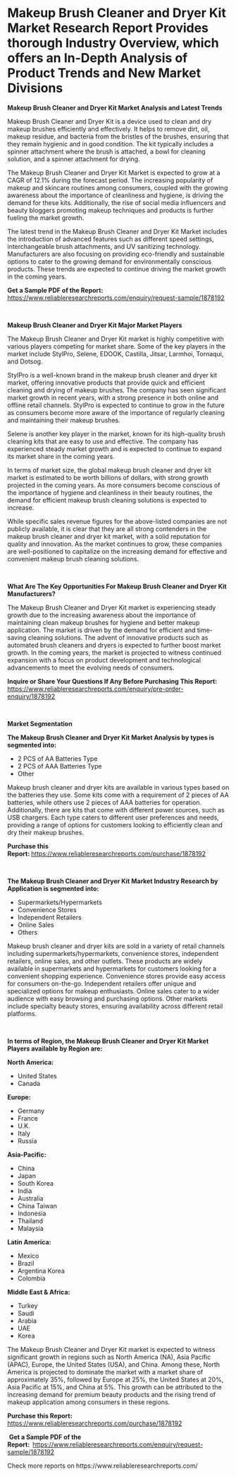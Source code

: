 <p><h1>Makeup Brush Cleaner and Dryer Kit Market Research Report Provides thorough Industry Overview, which offers an In-Depth Analysis of Product Trends and New Market Divisions</h1></p><p><strong>Makeup Brush Cleaner and Dryer Kit Market Analysis and Latest Trends</strong></p>
<p><p>Makeup Brush Cleaner and Dryer Kit is a device used to clean and dry makeup brushes efficiently and effectively. It helps to remove dirt, oil, makeup residue, and bacteria from the bristles of the brushes, ensuring that they remain hygienic and in good condition. The kit typically includes a spinner attachment where the brush is attached, a bowl for cleaning solution, and a spinner attachment for drying.</p><p>The Makeup Brush Cleaner and Dryer Kit Market is expected to grow at a CAGR of 12.1% during the forecast period. The increasing popularity of makeup and skincare routines among consumers, coupled with the growing awareness about the importance of cleanliness and hygiene, is driving the demand for these kits. Additionally, the rise of social media influencers and beauty bloggers promoting makeup techniques and products is further fueling the market growth.</p><p>The latest trend in the Makeup Brush Cleaner and Dryer Kit Market includes the introduction of advanced features such as different speed settings, interchangeable brush attachments, and UV sanitizing technology. Manufacturers are also focusing on providing eco-friendly and sustainable options to cater to the growing demand for environmentally conscious products. These trends are expected to continue driving the market growth in the coming years.</p></p>
<p><strong>Get a Sample PDF of the Report:&nbsp;</strong> <a href="https://www.reliableresearchreports.com/enquiry/request-sample/1878192">https://www.reliableresearchreports.com/enquiry/request-sample/1878192</a></p>
<p>&nbsp;</p>
<p><strong>Makeup Brush Cleaner and Dryer Kit Major Market Players</strong></p>
<p><p>The Makeup Brush Cleaner and Dryer Kit market is highly competitive with various players competing for market share. Some of the key players in the market include StylPro, Selene, EDOOK, Castilla, Jitsar, Larmhoi, Tornaqui, and Dotsog.</p><p>StylPro is a well-known brand in the makeup brush cleaner and dryer kit market, offering innovative products that provide quick and efficient cleaning and drying of makeup brushes. The company has seen significant market growth in recent years, with a strong presence in both online and offline retail channels. StylPro is expected to continue to grow in the future as consumers become more aware of the importance of regularly cleaning and maintaining their makeup brushes.</p><p>Selene is another key player in the market, known for its high-quality brush cleaning kits that are easy to use and effective. The company has experienced steady market growth and is expected to continue to expand its market share in the coming years.</p><p>In terms of market size, the global makeup brush cleaner and dryer kit market is estimated to be worth billions of dollars, with strong growth projected in the coming years. As more consumers become conscious of the importance of hygiene and cleanliness in their beauty routines, the demand for efficient makeup brush cleaning solutions is expected to increase.</p><p>While specific sales revenue figures for the above-listed companies are not publicly available, it is clear that they are all strong contenders in the makeup brush cleaner and dryer kit market, with a solid reputation for quality and innovation. As the market continues to grow, these companies are well-positioned to capitalize on the increasing demand for effective and convenient makeup brush cleaning solutions.</p></p>
<p>&nbsp;</p>
<p><strong>What Are The Key Opportunities For Makeup Brush Cleaner and Dryer Kit Manufacturers?</strong></p>
<p><p>The Makeup Brush Cleaner and Dryer Kit market is experiencing steady growth due to the increasing awareness about the importance of maintaining clean makeup brushes for hygiene and better makeup application. The market is driven by the demand for efficient and time-saving cleaning solutions. The advent of innovative products such as automated brush cleaners and dryers is expected to further boost market growth. In the coming years, the market is projected to witness continued expansion with a focus on product development and technological advancements to meet the evolving needs of consumers.</p></p>
<p><strong>Inquire or Share Your Questions If Any Before Purchasing This Report:</strong> <a href="https://www.reliableresearchreports.com/enquiry/pre-order-enquiry/1878192">https://www.reliableresearchreports.com/enquiry/pre-order-enquiry/1878192</a></p>
<p>&nbsp;</p>
<p><strong>Market Segmentation</strong></p>
<p><strong>The Makeup Brush Cleaner and Dryer Kit Market Analysis by types is segmented into:</strong></p>
<p><ul><li>2 PCS of AA Batteries Type</li><li>2 PCS of AAA Batteries Type</li><li>Other</li></ul></p>
<p><p>Makeup brush cleaner and dryer kits are available in various types based on the batteries they use. Some kits come with a requirement of 2 pieces of AA batteries, while others use 2 pieces of AAA batteries for operation. Additionally, there are kits that come with different power sources, such as USB chargers. Each type caters to different user preferences and needs, providing a range of options for customers looking to efficiently clean and dry their makeup brushes.</p></p>
<p><strong>Purchase this Report:&nbsp;</strong><a href="https://www.reliableresearchreports.com/purchase/1878192">https://www.reliableresearchreports.com/purchase/1878192</a></p>
<p>&nbsp;</p>
<p><strong>The Makeup Brush Cleaner and Dryer Kit Market Industry Research by Application is segmented into:</strong></p>
<p><ul><li>Supermarkets/Hypermarkets</li><li>Convenience Stores</li><li>Independent Retailers</li><li>Online Sales</li><li>Others</li></ul></p>
<p><p>Makeup brush cleaner and dryer kits are sold in a variety of retail channels including supermarkets/hypermarkets, convenience stores, independent retailers, online sales, and other outlets. These products are widely available in supermarkets and hypermarkets for customers looking for a convenient shopping experience. Convenience stores provide easy access for consumers on-the-go. Independent retailers offer unique and specialized options for makeup enthusiasts. Online sales cater to a wider audience with easy browsing and purchasing options. Other markets include specialty beauty stores, ensuring availability across different retail platforms.</p></p>
<p>&nbsp;</p>
<p><strong>In terms of Region, the Makeup Brush Cleaner and Dryer Kit Market Players available by Region are:</strong></p>
<p>
    <p> <strong> North America: </strong>
        <ul>
            <li>United States</li>
            <li>Canada</li>
        </ul>
        </p> 
    <p> <strong> Europe: </strong>
        <ul>
            <li>Germany</li>
            <li>France</li>
            <li>U.K.</li>
            <li>Italy</li>
            <li>Russia</li>
        </ul>
        </p> 
    <p> <strong> Asia-Pacific: </strong>
        <ul>
            <li>China</li>
            <li>Japan</li>
            <li>South Korea</li>
            <li>India</li>
            <li>Australia</li>
            <li>China Taiwan</li>
            <li>Indonesia</li>
            <li>Thailand</li>
            <li>Malaysia</li>
        </ul>
        </p> 
    <p> <strong> Latin America: </strong>
        <ul>
            <li>Mexico</li>
            <li>Brazil</li>
            <li>Argentina Korea</li>
            <li>Colombia</li>
        </ul>
        </p> 
    <p> <strong> Middle East & Africa: </strong>
        <ul>
            <li>Turkey</li>
            <li>Saudi</li>
            <li>Arabia</li>
            <li>UAE</li>
            <li>Korea</li>
        </ul>
    </p>
    </p>
<p><p>The Makeup Brush Cleaner and Dryer Kit market is expected to witness significant growth in regions such as North America (NA), Asia Pacific (APAC), Europe, the United States (USA), and China. Among these, North America is projected to dominate the market with a market share of approximately 35%, followed by Europe at 25%, the United States at 20%, Asia Pacific at 15%, and China at 5%. This growth can be attributed to the increasing demand for premium beauty products and the rising trend of makeup application among consumers in these regions.</p></p>
<p><strong>Purchase this Report: </strong><a href="https://www.reliableresearchreports.com/purchase/1878192">https://www.reliableresearchreports.com/purchase/1878192</a></p>
<p>&nbsp;<strong>Get a Sample PDF of the Report:&nbsp;&nbsp;</strong><a href="https://www.reliableresearchreports.com/enquiry/request-sample/1878192">https://www.reliableresearchreports.com/enquiry/request-sample/1878192</a></p>
<p><strong></strong></p>
<p>Check more reports on https://www.reliableresearchreports.com/</p>